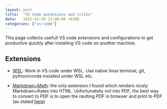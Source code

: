```yaml
---
layout: post
title:  "VS Code extensions and tricks"
date:   2022-03-30 13:00:00 +0100
categories: ["vs-code"]
---
```


This page collects usefull VS code extensions and configurations to get productive quickly after installing VS code on another machine.


## Extensions
- [WSL](https://marketplace.visualstudio.com/items?itemName=ms-vscode-remote.remote-wsl): Work in VS code under WSL. Use native linux terminal, git, python/conda installed under WSL etc.

- [Markdown+Math](https://marketplace.visualstudio.com/items?itemName=goessner.mdmath): the only extension I found which renders nicely Markdown+Katex into HTML. Unfortunatelly not into PDF, the best way to convert to PDF is to open the reulting PDF in browser and print to PDF (as stated [here](https://github.com/yzane/vscode-markdown-pdf/issues/259))

